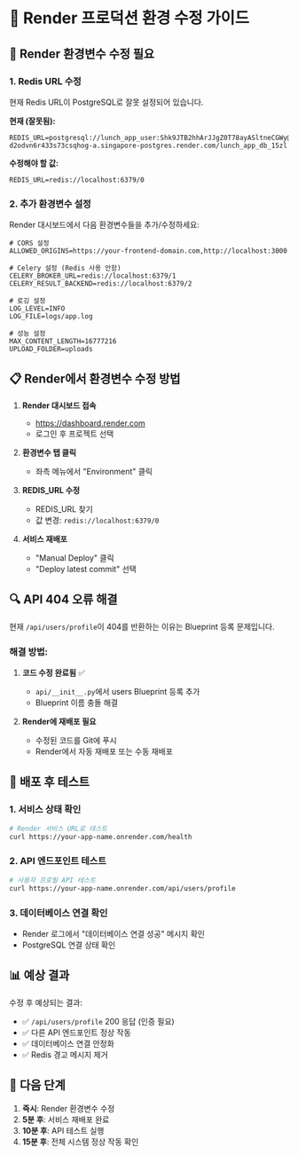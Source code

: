 # 🚀 Render 프로덕션 환경 수정 가이드

## 🔧 Render 환경변수 수정 필요

### 1. Redis URL 수정
현재 Redis URL이 PostgreSQL로 잘못 설정되어 있습니다.

**현재 (잘못됨):**
```
REDIS_URL=postgresql://lunch_app_user:Shk9JTB2hhArJJgZ0T78ayASltneCGWy@dpg-d2odvn6r433s73csqhog-a.singapore-postgres.render.com/lunch_app_db_15zl
```

**수정해야 할 값:**
```
REDIS_URL=redis://localhost:6379/0
```

### 2. 추가 환경변수 설정
Render 대시보드에서 다음 환경변수들을 추가/수정하세요:

```
# CORS 설정
ALLOWED_ORIGINS=https://your-frontend-domain.com,http://localhost:3000

# Celery 설정 (Redis 사용 안함)
CELERY_BROKER_URL=redis://localhost:6379/1
CELERY_RESULT_BACKEND=redis://localhost:6379/2

# 로깅 설정
LOG_LEVEL=INFO
LOG_FILE=logs/app.log

# 성능 설정
MAX_CONTENT_LENGTH=16777216
UPLOAD_FOLDER=uploads
```

## 📋 Render에서 환경변수 수정 방법

1. **Render 대시보드 접속**
   - https://dashboard.render.com
   - 로그인 후 프로젝트 선택

2. **환경변수 탭 클릭**
   - 좌측 메뉴에서 "Environment" 클릭

3. **REDIS_URL 수정**
   - REDIS_URL 찾기
   - 값 변경: `redis://localhost:6379/0`

4. **서비스 재배포**
   - "Manual Deploy" 클릭
   - "Deploy latest commit" 선택

## 🔍 API 404 오류 해결

현재 `/api/users/profile`이 404를 반환하는 이유는 Blueprint 등록 문제입니다.

### 해결 방법:
1. **코드 수정 완료됨** ✅
   - `api/__init__.py`에서 users Blueprint 등록 추가
   - Blueprint 이름 충돌 해결

2. **Render에 재배포 필요**
   - 수정된 코드를 Git에 푸시
   - Render에서 자동 재배포 또는 수동 재배포

## 🚀 배포 후 테스트

### 1. 서비스 상태 확인
```bash
# Render 서비스 URL로 테스트
curl https://your-app-name.onrender.com/health
```

### 2. API 엔드포인트 테스트
```bash
# 사용자 프로필 API 테스트
curl https://your-app-name.onrender.com/api/users/profile
```

### 3. 데이터베이스 연결 확인
- Render 로그에서 "데이터베이스 연결 성공" 메시지 확인
- PostgreSQL 연결 상태 확인

## 📊 예상 결과

수정 후 예상되는 결과:
- ✅ `/api/users/profile` 200 응답 (인증 필요)
- ✅ 다른 API 엔드포인트 정상 작동
- ✅ 데이터베이스 연결 안정화
- ✅ Redis 경고 메시지 제거

## 🎯 다음 단계

1. **즉시**: Render 환경변수 수정
2. **5분 후**: 서비스 재배포 완료
3. **10분 후**: API 테스트 실행
4. **15분 후**: 전체 시스템 정상 작동 확인

